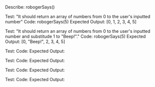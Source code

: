 Describe: robogerSays()

Test: "It should return an array of numbers from 0 to the user's inputted number"
Code: robogerSays(5)
Expected Output: [0, 1, 2, 3, 4, 5]

Test: "It should return an array of numbers from 0 to the user's inputted number and substitude 1 to "Beep!"."
Code: robogerSays(5)
Expected Output: [0, "Beep!", 2, 3, 4, 5]

Test:
Code:
Expected Output:

Test:
Code:
Expected Output:

Test:
Code:
Expected Output:

Test:
Code:
Expected Output: